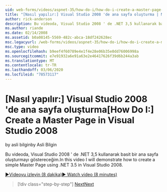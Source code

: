 ```yaml
---
uid: web-forms/videos/aspnet-35/how-do-i/how-do-i-create-a-master-page-in-visual-studio-2008
title: "[Nasıl yapılır:] Visual Studio 2008 'de ana sayfa oluşturma | Microsoft Docs"
author: rick-anderson
description: Bu videoda, Visual Studio 2008 ' de .NET 3,5 kullanarak basit bir ana sayfa oluşturmayı göstereceğim.
ms.author: riande
ms.date: 02/14/2008
ms.assetid: b0a08145-5569-482c-abca-18df242628ec
msc.legacyurl: /web-forms/videos/aspnet-35/how-do-i/how-do-i-create-a-master-page-in-visual-studio-2008
msc.type: video
ms.openlocfilehash: b9eef4f60789e4e1f4e28e06b35e0dd76006998a
ms.sourcegitcommit: e7e91932a6e91a63e2e46417626f39d6b244a3ab
ms.translationtype: MT
ms.contentlocale: tr-TR
ms.lasthandoff: 03/06/2020
ms.locfileid: "78573117"
---
```

# <a name="how-do-i-create-a-master-page-in-visual-studio-2008"></a><span data-ttu-id="03ddb-103">[Nasıl yapılır:] Visual Studio 2008 'de ana sayfa oluşturma</span><span class="sxs-lookup"><span data-stu-id="03ddb-103">[How Do I:] Create a Master Page in Visual Studio 2008</span></span>

<span data-ttu-id="03ddb-104">by asli bilgin</span><span class="sxs-lookup"><span data-stu-id="03ddb-104">by Asli Bilgin</span></span>

<span data-ttu-id="03ddb-105">Bu videoda, Visual Studio 2008 ' de .NET 3,5 kullanarak basit bir ana sayfa oluşturmayı göstereceğim.</span><span class="sxs-lookup"><span data-stu-id="03ddb-105">In this video I will demonstrate how to create a simple Master Page using .NET 3.5 in Visual Studio 2008.</span></span>

[<span data-ttu-id="03ddb-106">&#9654;Videoyu izleyin (8 dakika)</span><span class="sxs-lookup"><span data-stu-id="03ddb-106">&#9654; Watch video (8 minutes)</span></span>](https://channel9.msdn.com/Blogs/ASP-NET-Site-Videos/how-do-i-create-a-master-page-in-visual-studio-2008)

> [!div class="step-by-step"]
> [<span data-ttu-id="03ddb-107">Next</span><span class="sxs-lookup"><span data-stu-id="03ddb-107">Next</span></span>](how-do-i-create-nested-master-page-in-visual-studio-2008.md)
